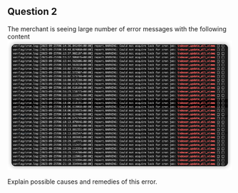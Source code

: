 ## Question 2

The merchant is seeing large number of error messages with the following content
![Error](images/error-2.png)

Explain possible causes and remedies of this error.